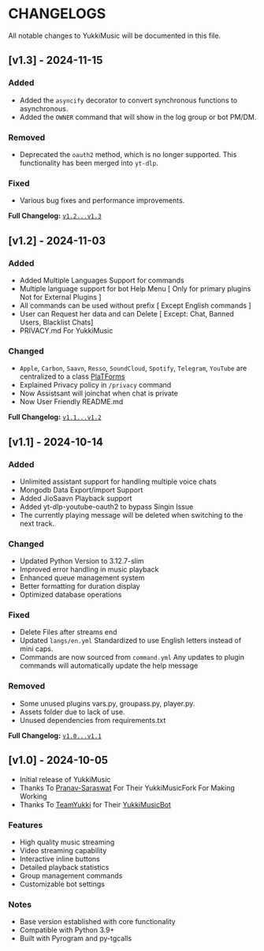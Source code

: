 # CHANGELOGS

All notable changes to YukkiMusic will be documented in this file.


## [v1.3] - 2024-11-15

### Added
- Added the `asyncify` decorator to convert synchronous functions to asynchronous.
- Added the `OWNER` command that will show in the log group or bot PM/DM.

### Removed
- Deprecated the `oauth2` method, which is no longer supported. This functionality has been merged into `yt-dlp`.

### Fixed
- Various bug fixes and performance improvements.

**Full Changelog:** [`v1.2...v1.3`](https://github.com/TheTeamVivek/YukkiMusic/compare/v1.2...v1.3)

## [v1.2] - 2024-11-03

### Added
- Added Multiple Languages Support for commands
- Multiple language support for bot Help Menu [ Only for primary plugins Not for External Plugins ]
- All commands can be used without prefix [ Except English commands ]
- User can Request her data and can Delete [ Except: Chat, Banned Users, Blacklist Chats]
- PRIVACY.md For YukkiMusic
### Changed
- `Apple`, `Carbon`, `Saavn`, `Resso`, `SoundCloud`, `Spotify`, `Telegram`, `YouTube` are centralized to a class [PlaTForms](https://github.com/TheTeamVivek/YukkiMusic/blob/master/YukkiMusic%2Fplatforms%2F__init__.py)
- Explained Privacy policy in `/privacy` command
- Now Assistsant will joinchat when chat is private
- Now User Friendly README.md

**Full Changelog:** [`v1.1...v1.2`](https://github.com/TheTeamVivek/YukkiMusic/compare/v1.1...v1.2)

## [v1.1] - 2024-10-14

### Added
- Unlimited assistant support for handling multiple voice chats
- Mongodb Data Export/import Support 
- Added JioSaavn Playback support 
- Added yt-dlp-youtube-oauth2 to bypass Singin Issue
- The currently playing message will be deleted when switching to the next track.

### Changed
- Updated Python Version to 3.12.7-slim
- Improved error handling in music playback
- Enhanced queue management system
- Better formatting for duration display
- Optimized database operations

### Fixed
- Delete Files after streams end
- Updated `langs/en.yml` Standardized to use English letters instead of mini caps.
- Commands are now sourced from `command.yml` Any updates to plugin commands will automatically update the help message

### Removed

- Some unused plugins vars.py, groupass.py, player.py.
-  Assets folder due to lack of use.
- Unused dependencies from requirements.txt

**Full Changelog:** [`v1.0...v1.1`](https://github.com/TheTeamVivek/YukkiMusic/compare/v1.0...v1.1)

## [v1.0] - 2024-10-05


- Initial release of YukkiMusic
- Thanks To [Pranav-Saraswat](https://github.com/Pranav-Saraswat) For Their YukkiMusicFork For Making Working 
- Thanks To [TeamYukki](https://github.com/TeamYukki/) for Their [YukkiMusicBot](https://github.com/TeamYukki/YukkiMusicBot)

### Features
- High quality music streaming
- Video streaming capability
- Interactive inline buttons
- Detailed playback statistics
- Group management commands
- Customizable bot settings

### Notes
- Base version established with core functionality
- Compatible with Python 3.9+
- Built with Pyrogram and py-tgcalls